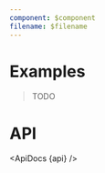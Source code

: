 ```yaml
---
component: $component
filename: $filename
---
```


<script lang="ts">
	import { ApiDocs } from 'svelte-ux';

	import api from '$lib/components/Baseline.svelte?raw&sveld';

	import Chart, { Svg } from '$lib/components/Chart.svelte';

	import Preview from '$lib/docs/Preview.svelte';
</script>

# Examples

> TODO

# API

<ApiDocs {api} />
